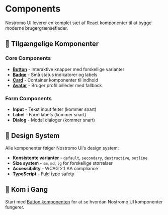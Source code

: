 # Components

Nostromo UI leverer en komplet sæt af React komponenter til at bygge moderne brugergrænseflader.

## 🧩 Tilgængelige Komponenter

### **Core Components**
- **[Button](/docs/components/button)** - Interaktive knapper med forskellige varianter
- **[Badge](/docs/components/badge)** - Små status indikatorer og labels
- **[Card](/docs/components/card)** - Container komponenter til indhold
- **[Avatar](/docs/components/avatar)** - Bruger profil billeder med fallback

### **Form Components**
- **Input** - Tekst input felter (kommer snart)
- **Label** - Form labels (kommer snart)
- **Dialog** - Modal dialoger (kommer snart)

## 🎨 Design System

Alle komponenter følger Nostromo UI's design system:

- **Konsistente varianter** - `default`, `secondary`, `destructive`, `outline`
- **Size system** - `sm`, `md`, `lg` for forskellige størrelser
- **Accessibility** - WCAG 2.1 AA compliance
- **TypeScript** - Fuld type safety

## 🚀 Kom i Gang

Start med [Button komponenten](/docs/components/button) for at se hvordan Nostromo UI komponenter fungerer.

